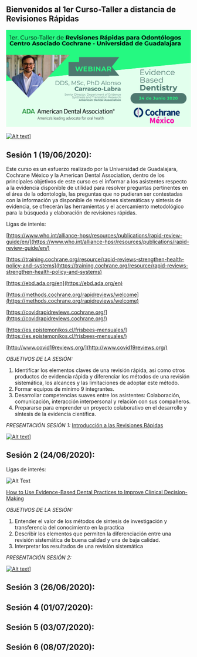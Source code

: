 ## Bienvenidos al 1er Curso-Taller a distancia de Revisiones Rápidas
![Alt Text](Flyer_ADA_CUCS.png)

[![Alt text](https://img.youtube.com/vi/XvwE-VE--VQ/0.jpg)](https://youtu.be/XvwE-VE--VQ)] 


## Sesión 1 (19/06/2020):

Este curso es un esfuerzo realizado por la Universidad de Guadalajara, Cochrane México y la American Dental Association, dentro de los principales objetivos de este curso es el informar a los asistentes respecto a la evidencia disponible de utilidad para resolver preguntas pertinentes en el área de la odontología, las preguntas que no pudieran ser contestadas con la información ya disponible de revisiones sistemáticas y síntesis de evidencia, se ofrecerán las herramientas y el acercamiento metodológico para la búsqueda y elaboración de revisiones rápidas. 

Ligas de interés: 

[https://www.who.int/alliance-hpsr/resources/publications/rapid-review-guide/en/](https://www.who.int/alliance-hpsr/resources/publications/rapid-review-guide/en/)

[https://training.cochrane.org/resource/rapid-reviews-strengthen-health-policy-and-systems](https://training.cochrane.org/resource/rapid-reviews-strengthen-health-policy-and-systems)

[https://ebd.ada.org/en](https://ebd.ada.org/en)

[https://methods.cochrane.org/rapidreviews/welcome](https://methods.cochrane.org/rapidreviews/welcome)

[https://covidrapidreviews.cochrane.org/](https://covidrapidreviews.cochrane.org/)

[https://es.epistemonikos.cl/frisbees-mensuales/](https://es.epistemonikos.cl/frisbees-mensuales/)

[http://www.covid19reviews.org/](http://www.covid19reviews.org/)

*OBJETIVOS DE LA SESIÓN:* 
1. Identificar los elementos claves de una revisión rápida, asi como otros productos de evidencia rápida y diferenciar los métodos de una revisión sistemática, los alcances y las limitaciones de adoptar este método.  
2. Formar equipos de mínimo 9 integrantes.
3. Desarrollar competencias suaves entre los asistentes: Colaboración, comunicación, interacción interpersonal y relación con sus compañeros. 
4. Prepararse para emprender un proyecto colaborativo en el desarrollo y síntesis de la evidencia científica. 

*PRESENTACIÓN SESIÓN 1:* [Introducción a las Revisiones Rápidas](Sesión_1.pdf)

[![Alt text](https://img.youtube.com/vi/hJbOdVSduew/0.jpg)](https://youtu.be/hJbOdVSduew)] 

## Sesión 2 (24/06/2020):

Ligas de interés: 


![Alt Text](https://m.media-amazon.com/images/I/51xhKmCmIOL._SX260_.jpg)

[How to Use Evidence-Based Dental Practices to Improve Clinical Decision-Making](https://www.amazon.com.mx/Evidence-Based-Practices-Improve-Clinical-Decision-Making/dp/1684470617/ref=tmm_pap_swatch_0?_encoding=UTF8&qid=1593152485&sr=8-1)


*OBJETIVOS DE LA SESIÓN:* 
1. Entender el valor de los métodos de síntesis de investigación y transferencia del conocimiento en la practica 
2. Describir los elementos que permiten la diferenciación entre una revisión sistemática de buena calidad y una de baja calidad. 
3. Interpretar los resultados de una revisión sistemática 

*PRESENTACIÓN SESIÓN 2:*

[![Alt text](https://img.youtube.com/vi/Aq6zPuuPA08/0.jpg)](https://youtu.be/Aq6zPuuPA08)] 

## Sesión 3 (26/06/2020):

## Sesión 4 (01/07/2020):

## Sesión 5 (03/07/2020):

## Sesión 6 (08/07/2020):
